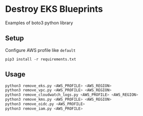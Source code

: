 # Destroy EKS Blueprints

Examples of boto3 python library

## Setup
Configure AWS profile like `default`

```shell
pip3 install -r requirements.txt
```

## Usage

```sh
python3 remove_eks.py <AWS_PROFILE> <AWS_REGION>
python3 remove_vpc.py <AWS_PROFILE> <AWS_REGION>
python3 remove_cloudwatch_logs.py <AWS_PROFILE> <AWS_REGION>
python3 remove_kms.py <AWS_PROFILE> <AWS_REGION>
python3 remove_oidc.py <AWS_PROFILE>
python3 remove_iam.py <AWS_PROFILE>
```


